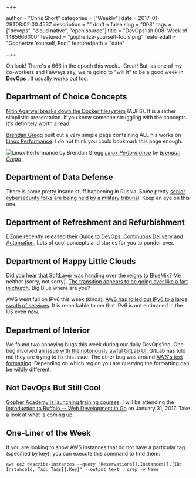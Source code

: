 +++

author = "Chris Short"
categories = ["Weekly"]
date = 2017-01-29T08:02:00.453Z
description = ""
draft = false
slug = "008"
tags = ["devops", "cloud native", "open source"]
title = "DevOps'ish 008: Week of 1485666000"
featured = "gopherize-yourself-fools.png"
featuredalt = "Gopherize Yourself, Fool"
featuredpath = "date"

+++

Oh look! There's a 666 in the epoch this week... Great! But, as one of my co-workers and I always say, we're going to "will it" to be a good week in [**DevOps**](https://devopsish.com) . It usually works out too.

## Department of Choice Concepts

[Nitin Agarwal breaks down the Docker filesystem](https://medium.com/@nagarwal/docker-containers-filesystem-demystified-b6ed8112a04a#.y03d2gbvf) (AUFS). It is a rather simplistic presentation. If you know someone struggling with the concepts it's definitely worth a read.

[Brendan Gregg](https://twitter.com/brendangregg) built out a very simple page containing ALL his works on [Linux Performance](http://www.brendangregg.com/linuxperf.html). I do not think you could bookmark this page enough.

![[Linux Performance](http://www.brendangregg.com/linuxperf.html) by [Brendan Gregg](https://twitter.com/brendangregg)](/img/2017/01/linux-observability-tools.png)  *[Linux Performance](http://www.brendangregg.com/linuxperf.html) by [Brendan Gregg](https://twitter.com/brendangregg)*

## Department of Data Defense

There is some pretty insane stuff happening in Russia. Some pretty [senior cybersecurity folks are being held by a military tribunal](https://www.buzzfeed.com/sheerafrenkel/theres-something-very-weird-happening-inside-russias-cyberse?utm_term=.mjeldYBvYv#.soZRp8Yg8g). Keep an eye on this one.

## Department of Refreshment and Refurbishment

[DZone](https://dzone.com/) recently released their [Guide to DevOps: Continuous Delivery and Automation](https://dzone.com/guides/devops-continuous-delivery-and-automation). Lots of cool concepts and stories for you to ponder over.

## Department of Happy Little Clouds

Did you hear that [SoftLayer was handing over the reigns to BlueMix](http://blog.softlayer.com/2016/softlayer-ibm-bluemix-integration)? Me neither (sorry, not sorry). [The transition appears to be going over like a fart in church](http://www.theregister.co.uk/2017/01/26/ibm_softlayer_having_meltdown/). Big Blue where are you?

AWS went full on IPv6 this week (kinda). [AWS has rolled out IPv6 to a large swath of services](https://aws.amazon.com/blogs/aws/aws-ipv6-update-global-support-spanning-15-regions-multiple-aws-services/). It is remarkable to me that IPv6 is not embraced in the US even now.

## Department of Interior

We found two annoying bugs this week during our daily DevOps'ing. One bug involved [an issue with the notoriously awful GitLab UI](https://chrisshort.net/gitlab-annoyance-private-to-public-repos/). GitLab has told me they are trying to fix this issue. The other bug was around [AWS's text formatting](https://chrisshort.net/find-ec2-instances-that-are-missing-tags/). Depending on which region you are querying the formatting can be wildly different.

## Not DevOps But Still Cool

[Gopher Academy is launching training courses](http://finance.yahoo.com/news/gopher-academy-launches-training-programs-134500474.html). I will be attending the [Introduction to Buffalo — Web Development in Go](https://www.bigmarker.com/gopheracademy/Introduction-to-Buffalo-Web-Development-in-Go) on January 31, 2017. Take a look at what is coming up.

## One-Liner of the Week

If you are looking to show AWS instances that do not have a particular tag (specified by key); you can execute this command to find them:

    aws ec2 describe-instances --query "Reservations[].Instances[].{ID: InstanceId, Tag: Tags[].Key}" --output text | grep -v Name
